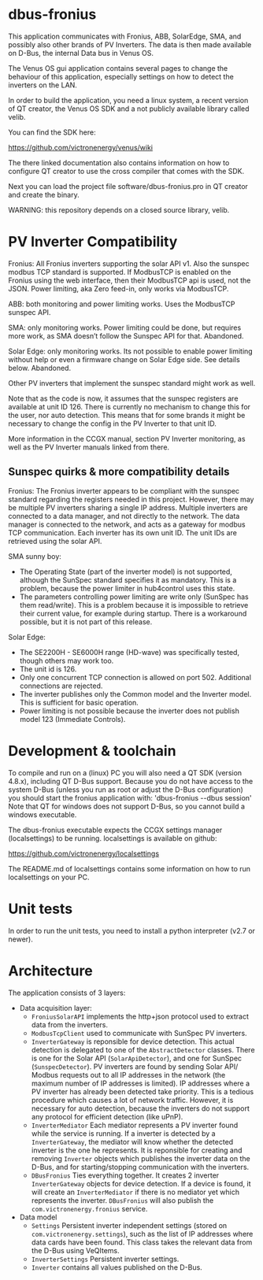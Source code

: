 dbus-fronius
============
This application communicates with Fronius, ABB, SolarEdge, SMA, and possibly also
other brands of PV Inverters. The data is then made available on D-Bus, the internal
Data bus in Venus OS.

The Venus OS gui application contains several pages to change the behaviour
of this application, especially settings on how to detect the inverters on the LAN.

In order to build the application, you need a linux system,
a recent version of QT creator, the Venus OS SDK and a not publicly available
library called velib.

You can find the SDK here:

https://github.com/victronenergy/venus/wiki

The there linked documentation also contains information on how to configure QT creator to use the
cross compiler that comes with the SDK.

Next you can load the project file software/dbus-fronius.pro in QT creator and create the binary.

WARNING: this repository depends on a closed source library, velib.

PV Inverter Compatibility
=============

Fronius: All Fronius inverters supporting the solar API v1. Also the sunspec modbus TCP standard is
supported. If ModbusTCP is enabled on the Fronius using the web interface, then their ModbusTCP
api is used, not the JSON. Power limiting, aka Zero feed-in, only works via ModbusTCP.

ABB: both monitoring and power limiting works. Uses the ModbusTCP sunspec API.

SMA: only monitoring works. Power limiting could be done, but requires more work, as SMA doesn’t
follow the Sunspec API for that. Abandoned.

Solar Edge: only monitoring works. Its not possible to enable power limiting without help or even
a firmware change on Solar Edge side. See details below. Abandoned.

Other PV inverters that implement the sunspec standard might work as well.

Note that as the code is now, it assumes that the sunspec registers are available at unit ID
126. There is currently no mechanism to change this for the user, nor auto detection. This means
that for some brands it might be necessary to change the config in the PV Inverter to that unit ID.

More information in the CCGX manual, section PV Inverter monitoring, as well as the PV Inverter
manuals linked from there.

Sunspec quirks & more compatibility details
--------------

Fronius:
The Fronius inverter appears to be compliant with the sunspec standard
regarding the registers needed in this project. However, there may be multiple
PV inverters sharing a single IP address.  Multiple inverters are connected to
a data manager, and not directly to the network. The data manager is connected
to the network, and acts as a gateway for modbus TCP communication. Each
inverter has its own unit ID. The unit IDs are retrieved using the solar API.

SMA sunny boy:
* The Operating State (part of the inverter model) is not supported, although
  the SunSpec standard specifies it as mandatory. This is a problem, because
  the power limiter in hub4control uses this state.
* The parameters controlling power limiting are write only (SunSpec has them
  read/write). This is a problem because it is impossible to retrieve their
  current value, for example during startup. There is a workaround possible,
  but it is not part of this release.

Solar Edge:
* The SE2200H - SE6000H range (HD-wave) was specifically tested, though others
  may work too.
* The unit id is 126.
* Only one concurrent TCP connection is allowed on port 502. Additional
  connections are rejected.
* The inverter publishes only the Common model and the Inverter model. This is
  sufficient for basic operation.
* Power limiting is not possible because the inverter does not publish model
  123 (Immediate Controls).

Development & toolchain
=====================

To compile and run on a (linux) PC you will also need a QT SDK (version 4.8.x), including QT D-Bus 
support. Because you do not have access to the system D-Bus (unless you run as root or adjust the
D-Bus configuration) you should start the fronius application with: 'dbus-fronius --dbus session'
Note that QT for windows does not support D-Bus, so you cannot build a windows executable.

The dbus-fronius executable expects the CCGX settings manager (localsettings) to be running.
localsettings is available on github:

https://github.com/victronenergy/localsettings

The README.md of localsettings contains some information on how to run localsettings on your PC.

Unit tests
==========

In order to run the unit tests, you need to install a python interpreter (v2.7 or newer).

Architecture
============

The application consists of 3 layers:
  * Data acquisition layer:
    - `FroniusSolarAPI` implements the http+json protocol used to extract data from the inverters.
    - `ModbusTcpClient` used to communicate with SunSpec PV inverters.
    - `InverterGateway` is reponsible for device detection. This actual detection is delegated to
      one of the `AbstractDetector` classes. There is one for the Solar API (`SolarApiDetector`),
      and one for SunSpec (`SunspecDetector`). PV inverters are found by sending Solar API/
      Modbus requests out to all IP addresses in the network (the maximum number of IP addresses is
      limited). IP addresses where a PV inverter has already been detected take priority. This is
      a tedious procedure which causes a lot of network traffic. However, it is necessary for auto
      detection, because the inverters do not support any protocol for efficient detection (like
      uPnP).
    - `InverterMediator` Each mediator represents a PV inverter found while the service is running.
      If a inverter is detected by a `InverterGateway`, the mediator will know whether the detected
      inverter is the one he represents. It is reponsible for creating and removing `Inverter`
      objects which publishes the inverter data on the D-Bus, and for starting/stopping
      communication with the inverters.
    - `DBusFronius` Ties everything together. It creates 2 inverter `InverterGateway` objects for
      device detection. If a device is found, it will create an `InverterMediator` if there is no
      mediator yet which represents the inverter. `DBusFronius` will also publish the
      `com.victronenergy.fronius` service.
  * Data model
    - `Settings` Persistent inverter independent settings (stored on `com.victronenergy.settings`),
      such as the list of IP addresses where data cards have been found. This class takes the
      relevant data from the D-Bus using VeQItems.
    - `InverterSettings` Persistent inverter settings.
    - `Inverter` contains all values published on the D-Bus.
